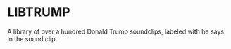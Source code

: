# LIBTRUMP
A library of over a hundred Donald Trump soundclips, labeled with he says in the sound clip.
